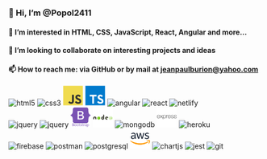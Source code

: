 ### 👋 Hi, I’m @Popol2411


#### 👀 I’m interested in HTML, CSS, JavaScript, React, Angular and more...


#### 💞️ I’m looking to collaborate on interesting projects and ideas


#### 📫 How to reach me: via GitHub or by mail at jeanpaulburion@yahoo.com

<!---
Popol2411/Popol2411 is a ✨ special ✨ repository because its `README.md` (this file) appears on your GitHub profile.
You can click the Preview link to take a look at your changes.
--->
<p> 
<img src="https://www.vectorlogo.zone/logos/w3_html5/w3_html5-ar21.svg" alt="html5" width="60" height="60"/> </a> 
<img src="https://www.vectorlogo.zone/logos/w3_css/w3_css-ar21.svg" alt="css3" width="40" height="40"/> </a> 
<img src="https://raw.githubusercontent.com/devicons/devicon/master/icons/javascript/javascript-original.svg" alt="javascript" width="40" height="40"/> </a>
<img src="https://raw.githubusercontent.com/devicons/devicon/master/icons/typescript/typescript-original.svg" alt="typescript" width="40" height="40"/> </a>
<img src="https://www.vectorlogo.zone/logos/angular/angular-ar21.svg" alt="angular" width="40" height="40"/> </a>
<img src="https://www.vectorlogo.zone/logos/reactjs/reactjs-ar21.svg" alt="react" width="40" height="40"/> </a> 
<img src="https://www.vectorlogo.zone/logos/netlify/netlify-ar21.svg" alt="netlify" width="40" height="40"/> </a> 
<br>
<img src="https://www.vectorlogo.zone/logos/sass-lang/sass-lang-icon.svg" alt="jquery" width="40" height="40"/> </a>
<img src="https://www.vectorlogo.zone/logos/jquery/jquery-horizontal.svg" alt="jquery" width="40" height="40"/> </a>
<img src="https://raw.githubusercontent.com/devicons/devicon/master/icons/bootstrap/bootstrap-plain-wordmark.svg" alt="bootstrap" width="40" height="40"/> </a>
<img src="https://raw.githubusercontent.com/devicons/devicon/master/icons/nodejs/nodejs-original-wordmark.svg" alt="nodejs" width="40" height="40"/> </a>
<img src="https://www.vectorlogo.zone/logos/mongodb/mongodb-ar21.svg" alt="mongodb" width="40" height="40"/> </a> 
<img src="https://raw.githubusercontent.com/devicons/devicon/master/icons/express/express-original-wordmark.svg" alt="express" width="40" height="40"/> </a> 
<img src="https://www.vectorlogo.zone/logos/heroku/heroku-ar21.svg" alt="heroku" width="40" height="40"/> </a>
<br>
<img src="https://www.vectorlogo.zone/logos/firebase/firebase-ar21.svg" alt="firebase" width="40" height="40"/> </a>
<img src="https://www.vectorlogo.zone/logos/getpostman/getpostman-ar21.svg" alt="postman" width="40" height="40"/> </a>
<img src="https://www.vectorlogo.zone/logos/postgresql/postgresql-horizontal.svg" alt="postgresql" width="40" height="40"/> </a> 
<img src="https://raw.githubusercontent.com/devicons/devicon/master/icons/amazonwebservices/amazonwebservices-original-wordmark.svg" alt="aws" width="40" height="40"/> 
<img src="https://www.chartjs.org/media/logo-title.svg" alt="chartjs" width="40" height="40"/> </a>
<img src="https://www.vectorlogo.zone/logos/jestjsio/jestjsio-ar21.svg" alt="jest" width="40" height="40"/> </a>  
<img src="https://www.vectorlogo.zone/logos/git-scm/git-scm-ar21.svg" alt="git" width="40" height="40"/> </a> 
</p>
